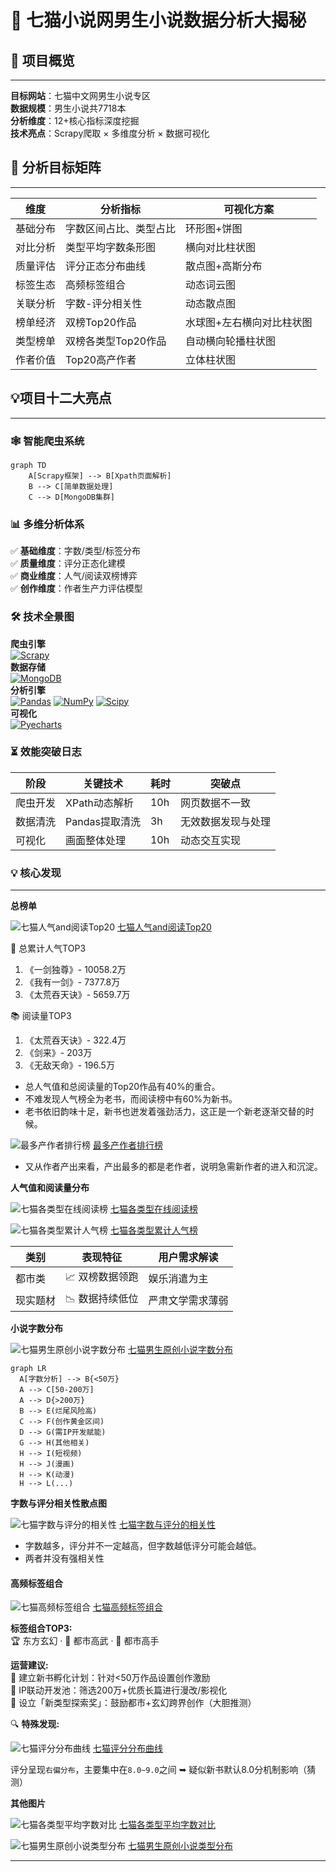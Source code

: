 # 🚀 七猫小说网男生小说数据分析大揭秘
    
## 🌟 项目概览

---

**目标网站**：七猫中文网男生小说专区  
**数据规模**：男生小说共7718本  
**分析维度**：12+核心指标深度挖掘  
**技术亮点**：Scrapy爬取 × 多维度分析 × 数据可视化

## 🎯 分析目标矩阵

---

| 维度   | 分析指标         | 可视化方案         |
|------|--------------|---------------|
| 基础分布 | 字数区间占比、类型占比  | 环形图+饼图        |
| 对比分析 | 类型平均字数条形图    | 横向对比柱状图       |
| 质量评估 | 评分正态分布曲线     | 散点图+高斯分布      |
| 标签生态 | 高频标签组合       | 动态词云图         |
| 关联分析 | 字数-评分相关性     | 动态散点图         |
| 榜单经济 | 双榜Top20作品    | 水球图+左右横向对比柱状图 |
| 类型榜单 | 双榜各类型Top20作品 | 自动横向轮播柱状图     |
| 作者价值 | Top20高产作者    | 立体柱状图         |

## 💡项目十二大亮点

---

### 🕸️ 智能爬虫系统
```mermaid
graph TD
    A[Scrapy框架] --> B[Xpath页面解析]
    B --> C[简单数据处理]
    C --> D[MongoDB集群]
```

### 📊 多维分析体系
✅ **基础维度**：字数/类型/标签分布  
✅ **质量维度**：评分正态化建模  
✅ **商业维度**：人气/阅读双榜博弈  
✅ **创作维度**：作者生产力评估模型  

### 🛠️ 技术全景图
**爬虫引擎**  
[![Scrapy](https://img.shields.io/badge/Scrapy-2.12+-green)](https://scrapy.org)  
**数据存储**  
[![MongoDB](https://img.shields.io/badge/MongoDB-4.10+-blue)](https://mongodb.p2hp.com/)  
**分析引擎**  
[![Pandas](https://img.shields.io/badge/Pandas-2.2+-red)](https://pandas.pydata.org/)
[![NumPy](https://img.shields.io/badge/NumPy-2.1+-orange)](https://numpy.org/)
[![Scipy](https://img.shields.io/badge/Scipy-1.14+-yellow)](https://docs.scipy.org/)  
**可视化**  
[![Pyecharts](https://img.shields.io/badge/Pyecharts-2.0+-purple)](https://pyecharts.org/)  

### ⏳ 效能突破日志
| 阶段   | 关键技术       | 耗时  | 突破点       |
|------|------------|-----|-----------|
| 爬虫开发 | XPath动态解析  | 10h | 网页数据不一致   |
| 数据清洗 | Pandas提取清洗 | 3h  | 无效数据发现与处理 |
| 可视化  | 画面整体处理     | 10h | 动态交互实现    |

### 💡 核心发现

---

**总榜单**

![七猫人气and阅读Top20](https://themilkyway01.github.io/qimao-novels-analysis/images/七猫人气and阅读Top20.png)
[七猫人气and阅读Top20](https://themilkyway01.github.io/qimao-novels-analysis/images/七猫人气and阅读Top20.html)

👑 总累计人气TOP3
1. 《一剑独尊》- 10058.2万
2. 《我有一剑》- 7377.8万
3. 《太荒吞天诀》- 5659.7万

📚 阅读量TOP3
1. 《太荒吞天诀》- 322.4万
2. 《剑来》- 203万
3. 《无敌天命》- 196.5万

- 总人气值和总阅读量的Top20作品有40%的重合。
- 不难发现人气榜全为老书，而阅读榜中有60%为新书。
- 老书依旧韵味十足，新书也迸发着强劲活力，这正是一个新老逐渐交替的时候。

![最多产作者排行榜](https://themilkyway01.github.io/qimao-novels-analysis/images/最多产作者排行榜.png)
[最多产作者排行榜](https://themilkyway01.github.io/qimao-novels-analysis/images/最多产作者排行榜.html)

- 又从作者产出来看，产出最多的都是老作者，说明急需新作者的进入和沉淀。

**人气值和阅读量分布**

![七猫各类型在线阅读榜](https://themilkyway01.github.io/qimao-novels-analysis/images/七猫各类型在线阅读榜.png)
[七猫各类型在线阅读榜](https://themilkyway01.github.io/qimao-novels-analysis/images/七猫各类型在线阅读榜.html)

![七猫各类型累计人气榜](https://themilkyway01.github.io/qimao-novels-analysis/images/七猫各类型累计人气榜.png)
[七猫各类型累计人气榜](https://themilkyway01.github.io/qimao-novels-analysis/images/七猫各类型累计人气榜.html)

| 类别   | 表现特征      | 用户需求解读   |
|------|-----------|----------|
| 都市类  | 📈 双榜数据领跑 | 娱乐消遣为主   |
| 现实题材 | 📉 数据持续低位 | 严肃文学需求薄弱 |

**小说字数分布**

![七猫男生原创小说字数分布](https://themilkyway01.github.io/qimao-novels-analysis/images/七猫男生原创小说字数分布.png)
[七猫男生原创小说字数分布](https://themilkyway01.github.io/qimao-novels-analysis/images/七猫男生原创小说字数分布.html)

```mermaid
graph LR
  A[字数分析] --> B{<50万}
  A --> C[50-200万]
  A --> D{>200万}
  B --> E(烂尾风险高)
  C --> F(创作黄金区间)
  D --> G(需IP开发赋能)
  G --> H(其他相关)
  H --> I(短视频)
  H --> J(漫画)
  H --> K(动漫)
  H --> L(...)
```

**字数与评分相关性散点图**

![七猫字数与评分的相关性](https://themilkyway01.github.io/qimao-novels-analysis/images/七猫字数与评分的相关性.png)
[七猫字数与评分的相关性](https://themilkyway01.github.io/qimao-novels-analysis/images/七猫字数与评分的相关性.html)

- 字数越多，评分并不一定越高，但字数越低评分可能会越低。
- 两者并没有强相关性

#### 高频标签组合

![七猫高频标签组合](https://themilkyway01.github.io/qimao-novels-analysis/images/七猫高频标签组合.png)
[七猫高频标签组合](https://themilkyway01.github.io/qimao-novels-analysis/images/七猫高频标签组合.html)

**标签组合TOP3:**  
🏆 东方玄幻 · 🥈 都市高武 · 🥉 都市高手

**运营建议:**  
📱 建立新书孵化计划：针对<50万作品设置创作激励  
🎥 IP联动开发池：筛选200万+优质长篇进行漫改/影视化  
🏅 设立「新类型探索奖」：鼓励都市+玄幻跨界创作（大胆推测）  

🔍 **特殊发现:**  

![七猫评分分布曲线](https://themilkyway01.github.io/qimao-novels-analysis/images/七猫评分分布曲线.png)
[七猫评分分布曲线](https://themilkyway01.github.io/qimao-novels-analysis/images/七猫评分分布曲线.html)

评分呈现`右偏分布`，主要集中在`8.0~9.0`之间 ➥ 疑似新书默认8.0分机制影响（猜测）

**其他图片**

![七猫各类型平均字数对比](https://themilkyway01.github.io/qimao-novels-analysis/images/七猫各类型平均字数对比.png)
[七猫各类型平均字数对比](https://themilkyway01.github.io/qimao-novels-analysis/images/七猫各类型平均字数对比.html)

![七猫男生原创小说类型分布](https://themilkyway01.github.io/qimao-novels-analysis/images/七猫男生原创小说类型分布.png)
[七猫男生原创小说类型分布](https://themilkyway01.github.io/qimao-novels-analysis/images/七猫男生原创小说类型分布.html)

---
